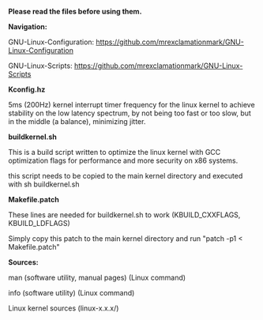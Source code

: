 **Please read the files before using them.**

**Navigation:**
 
GNU-Linux-Configuration: https://github.com/mrexclamationmark/GNU-Linux-Configuration
 
GNU-Linux-Scripts: https://github.com/mrexclamationmark/GNU-Linux-Scripts

**Kconfig.hz**

5ms (200Hz) kernel interrupt timer frequency for the linux kernel to achieve stability on the low latency spectrum, by not being too fast or too slow, but in the middle (a balance), minimizing jitter.

**buildkernel.sh**

This is a build script written to optimize the linux kernel with GCC optimization flags for performance and more security on x86 systems.

this script needs to be copied to the main kernel directory and executed with sh buildkernel.sh

**Makefile.patch**

These lines are needed for buildkernel.sh to work (KBUILD_CXXFLAGS, KBUILD_LDFLAGS)

Simply copy this patch to the main kernel directory and run "patch -p1 < Makefile.patch"

**Sources:**

man (software utility, manual pages) (Linux command)

info (software utility) (Linux command)

Linux kernel sources (linux-x.x.x/)
